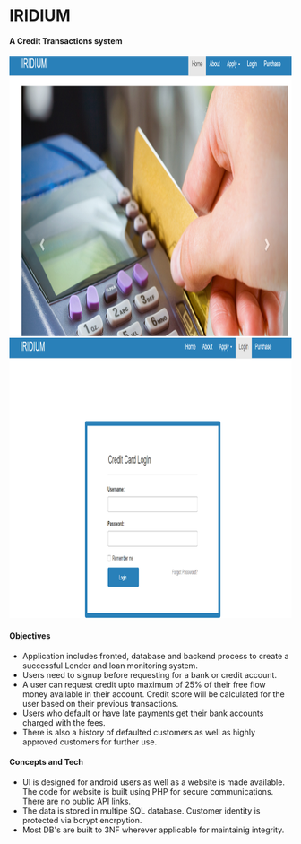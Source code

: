 # IRIDIUM
#### A Credit Transactions system
<img src="https://github.com/thefr33radical/projects/blob/master/others/IRIDIUM/images/home.PNG" width="800" height="500">
<img src="https://github.com/thefr33radical/projects/blob/master/others/IRIDIUM/images/login.PNG" width="800" height="500">

#### Objectives
* Application includes fronted, database and backend process to create a successful Lender and loan monitoring system.
* Users need to signup before requesting for a bank or credit account. 
* A user can request credit upto maximum of 25% of their free flow money available in their account. Credit score  will be  calculated for the user based  on their previous transactions.
* Users who default or have late payments get their bank accounts charged with the fees.
* There is also a history of defaulted customers as well as highly approved customers for further use.

#### Concepts and Tech
* UI is designed for android users as well as a website is made available. The code for website is built using PHP for secure communications. There are no public API links.
* The data is stored in multipe SQL database. Customer identity is protected via bcrypt encrpytion.
* Most DB's are built to 3NF wherever applicable for maintainig integrity. 


